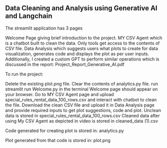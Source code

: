 ## Data Cleaning and Analysis using Generative AI and Langchain

The streamlit application has 3 pages

Welcome Page giving brief introduction to the project.
MY CSV Agent which is a chatbot built to clean the data. Only tools get access to the contents of CSV file.
Data Analysis which suggests users what plots to create for data visualization, generates code and displays the plot as per user inputs.
Additionally, I created a custom GPT to perform similar operations which is discussed in the report: Project_Report_Generative_AI.pdf

To run the project:

Delete the existing plot.png file.
Clear the contents of analytics.py file.
run streamlit run Welcome.py in the terminal
Welcome page should appear on your browser.
Go to MY CSV Agent page and upload special_rules_rental_data_100_rows.csv and interact with chatbot to clean the file.
Download the clean CSV file and upload it in Data Analysis page and provide required inputs to get plot suggestions, code and plot.
Unclean data is stored in special_rules_rental_data_100_rows.csv Cleaned data after using My CSV Agent as depicted in video is stored in cleaned_data (1).csv

Code generated for creating plot is stored in: analytics.py

Plot generated from that code is stored in: plot.png
